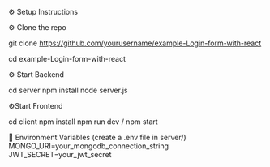 ⚙️ Setup Instructions

⚙️ Clone the repo

git clone https://github.com/yourusername/example-Login-form-with-react

cd example-Login-form-with-react

⚙️ Start Backend

cd server
 npm install 
node server.js

⚙️Start Frontend

cd client
npm install
npm run dev / npm start

🔐 Environment Variables (create a .env file in server/) MONGO_URI=your_mongodb_connection_string JWT_SECRET=your_jwt_secret
